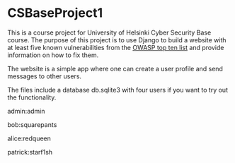# CSBaseProject1

This is a course project for University of Helsinki Cyber Security Base course. The purpose of this project is to use Django to build a website with at least five known vulnerabilities from the [OWASP top ten list](https://owasp.org/www-project-top-ten/) and provide information on how to fix them.

The website is a simple app where one can create a user profile and send messages to other users. 

The files include a database db.sqlite3 with four users if you want to try out the functionality.

admin:admin

bob:squarepants

alice:redqueen

patrick:starf1sh

